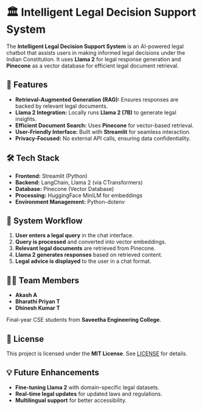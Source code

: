# 🏛️ Intelligent Legal Decision Support System

The **Intelligent Legal Decision Support System** is an AI-powered legal chatbot that assists users in making informed legal decisions under the Indian Constitution. It uses **Llama 2** for legal response generation and **Pinecone** as a vector database for efficient legal document retrieval.

## 🚀 Features
- **Retrieval-Augmented Generation (RAG):** Ensures responses are backed by relevant legal documents.
- **Llama 2 Integration:** Locally runs **Llama 2 (7B)** to generate legal insights.
- **Efficient Document Search:** Uses **Pinecone** for vector-based retrieval.
- **User-Friendly Interface:** Built with **Streamlit** for seamless interaction.
- **Privacy-Focused:** No external API calls, ensuring data confidentiality.

## 🛠️ Tech Stack
- **Frontend:** Streamlit (Python)
- **Backend:** LangChain, Llama 2 (via CTransformers)
- **Database:** Pinecone (Vector Database)
- **Processing:** HuggingFace MiniLM for embeddings
- **Environment Management:** Python-dotenv

## 📌 System Workflow
1. **User enters a legal query** in the chat interface.
2. **Query is processed** and converted into vector embeddings.
3. **Relevant legal documents** are retrieved from Pinecone.
4. **Llama 2 generates responses** based on retrieved content.
5. **Legal advice is displayed** to the user in a chat format.

## 👨‍💻 Team Members
- **Akash A**
- **Bharathi Priyan T**
- **Dhinesh Kumar T**

Final-year CSE students from **Saveetha Engineering College**.

## 📜 License
This project is licensed under the **MIT License**. See [LICENSE](LICENSE) for details.

## 💡 Future Enhancements
- **Fine-tuning Llama 2** with domain-specific legal datasets.
- **Real-time legal updates** for updated laws and regulations.
- **Multilingual support** for better accessibility.

